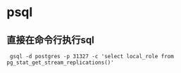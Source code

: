 # psql
## 直接在命令行执行sql
```shell
 gsql -d postgres -p 31327 -c 'select local_role from pg_stat_get_stream_replications()'
```